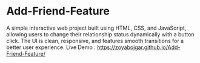# Add-Friend-Feature
A simple interactive web project built using HTML, CSS, and JavaScript, allowing users to change their relationship status dynamically with a button click. The UI is clean, responsive, and features smooth transitions for a better user experience. Live Demo : https://zoyabojgar.github.io/Add-Friend-Feature/

